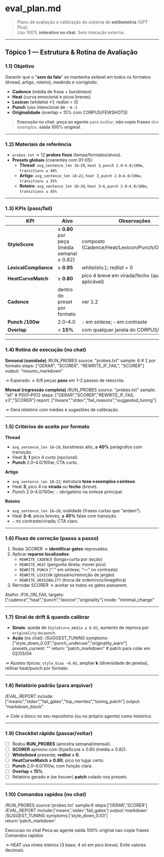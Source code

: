 # eval_plan.md
> Plano de avaliação e calibração do sistema de **estilometria** (GPT Plus).  
> Uso 100% **interativo no chat**. Sem interação externa.

---

## Tópico 1 — Estrutura & Rotina de Avaliação

### 1.1) Objetivo
Garantir que o "**som da fala**" se mantenha estável em todos os formatos (thread, artigo, roteiro), medindo e corrigindo:
- **Cadence** (média de frase + burstiness)
- **Heat** (curva emocional e picos breves)
- **Lexicon** (whitelist ≥1; redlist = 0)
- **Punch** (uso intencional de `:` e `—`)
- **Originalidade** (overlap < 15% com CORPUS/FEWSHOTS)

> **Execução no chat**; **peça ao agente** para avaliar; **não copie frases** dos exemplos; **saída 100% original**.

---

### 1.2) Materiais de referência
- `probes.txt` → 12 **probes fixos** (temas/formatos/alvos).  
- **Presets globais** (coerentes com 01–05):
  - **Thread**: `avg_sentence_len 16–20`, `heat 3`, `punch 2.0–4.0/100w`, `transitions ≤ 40%`
  - **Artigo**: `avg_sentence_len 18–22`, `heat 3`, `punch 2.0–4.0/100w`, `transitions ≤ 35%`
  - **Roteiro**: `avg_sentence_len 16–20`, `heat 3–4`, `punch 2.0–4.0/100w`, `transitions ≤ 45%`

---

### 1.3) KPIs (pass/fail)
| KPI | Alvo | Observações |
|---|---|---|
| **StyleScore** | ≥ **0.80** por peça (média semanal ≥ 0.82) | composto (Cadence/Heat/Lexicon/Punch/Originalidade) |
| **LexicalCompliance** | ≥ **0.95** | whitelist≥1; redlist = 0 |
| **HeatCurveMatch** | ≥ **0.80** | pico 4 breve em virada/fecho (quando aplicável) |
| **Cadence** | dentro do preset por formato | ver 1.2 |
| **Punch /100w** | 2.0–4.0 | `:` em síntese; `—` em contraste |
| **Overlap** | < **15%** | com qualquer janela do CORPUS/FEWSHOTS |

---

### 1.4) Rotina de execução (no chat)

**Semanal (sanidade)**
/RUN_PROBES
source: "probes.txt"
sample: 6 # 2 por formato
steps: ["GERAR", "SCORER", "REWRITE_IF_FAIL", "SCORER"]
output: "resumo_markdown"

→ Esperado: ≥ 4/6 peças **pass** em 1–2 passes de reescrita.

**Mensal (regressão completa)**
/RUN_PROBES
source: "probes.txt"
sample: "all" # P001–P012
steps: ["GERAR","SCORER","REWRITE_IF_FAIL x3","SCORER"]
report: ["means","stdev","fail_reasons","suggested_tuning"]

→ Gera relatório com médias e sugestões de calibração.

---

### 1.5) Critérios de aceite por formato

**Thread**
- `avg_sentence_len 16–20`, burstiness alto, **≤ 40%** parágrafos com transição.
- Heat **3**; **1** pico 4 curto (opcional).
- **Punch** 2.0–4.0/100w; CTA curto.

**Artigo**
- `avg_sentence_len 18–22`; estrutura **tese→exemplos→síntese**.
- Heat **3**; pico 4 na **virada** *ou* **fecho** (breve).
- Punch 2.0–4.0/100w; `:` obrigatório na síntese principal.

**Roteiro**
- `avg_sentence_len 16–20`; oralidade (frases curtas que “andam”).
- Heat **3–4**; picos breves; **≤ 45%** falas com transição.
- `—` no contraste/virada; CTA claro.

---

### 1.6) Fluxo de correção (passo a passo)
1) Rodar SCORER → **identificar gates** reprovados.  
2) Aplicar **reparos localizados**:
   - `REWRITE_CADENCE` (longa+curta por seção)
   - `REWRITE_HEAT` (pergunta direta; mover pico)
   - `REWRITE_PUNCH` (":" em síntese; "—" no contraste)
   - `REWRITE_LEXICON` (glossário/remoção de jargão)
   - `REWRITE_ORIGINALITY` (troca de ordem/voz/imagética)
3) Rerrodar SCORER → aceitar se todos os gates passarem.

Atalho:
/FIX_ON_FAIL
targets: ["cadence","heat","punch","lexicon","originality"]
mode: "minimal_change"


---

### 1.7) Sinal de drift & quando calibrar
- **Sinais**: queda de `StyleScore_médio ≥ 0.03`, aumento de reprova por `originality` ou `punch`.  
- **Ação** (no chat):
/SUGGEST_TUNING
symptoms: ["style_down_0.03","punch_underuse","originality_warn"]
presets_current: "<auto>"
return: "patch_markdown" # patch para colar em 02/03/04

→ Ajustes típicos: `style_bias −0.05`, ampliar **k** (diversidade de janelas), refinar heat/punch por formato.

---

### 1.8) Relatório padrão (para arquivar)
/EVAL_REPORT
include: ["means","stdev","fail_gates","top_rewrites","tuning_patch"]
output: "markdown_block"

→ Cole o bloco no seu repositório (ou no próprio agente) como histórico.

---

### 1.9) Checklist rápido (passar/voltar)
- [ ] Rodou **RUN_PROBES** (amostra semanal/mensal).  
- [ ] **SCORER** aprovou com StyleScore ≥ 0.80 (média ≥ 0.82).  
- [ ] **Whitelisted** presente; **redlist = 0**.  
- [ ] **HeatCurveMatch ≥ 0.80**; pico no lugar certo.  
- [ ] **Punch** 2.0–4.0/100w, com função clara.  
- [ ] **Overlap < 15%**.  
- [ ] Relatório gerado e (se houver) **patch** colado nos presets.

---

### 1.10) Comandos rapidos (no chat)

/RUN_PROBES source:'probes.txt' sample:6 steps:['GERAR','SCORER']
/EVAL_REPORT include:['means','stdev','fail_gates'] output:'markdown'
/SUGGEST_TUNING symptoms:['style_down_0.03'] return:'patch_markdown'

Execucao no chat
Peca ao agente
saida 100% original
nao copie frases
Comandos rapidos

→ HEAT usa níveis inteiros (3 base; 4 só em pico breve). Evite valores decimais.
